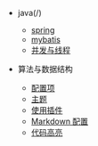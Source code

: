 * java(/)
  * [spring](zh-cn/quickstart.md)
  * [mybatis](zh-cn/more-pages.md)
  * [并发与线程](zh-cn/custom-navbar.md)



* 算法与数据结构
  * [配置项](zh-cn/configuration.md)
  * [主题](zh-cn/themes.md)
  * [使用插件](zh-cn/plugins.md)
  * [Markdown 配置](zh-cn/markdown.md)
  * [代码高亮](zh-cn/language-highlight.md)